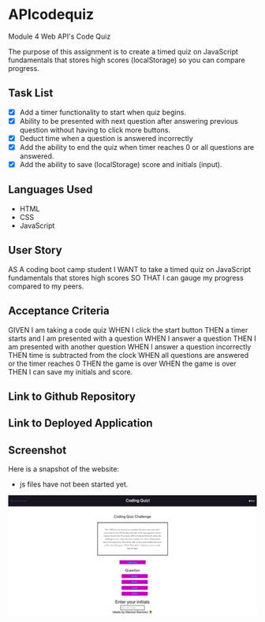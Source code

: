 # APIcodequiz
 Module 4 Web API's Code Quiz

The purpose of this assignment is to create a timed quiz on JavaScript fundamentals that stores high scores (localStorage) so you can compare progress.

## Task List 
- [x] Add a timer functionality to start when quiz begins.
- [x] Ability to be presented with next question after answering previous question without having to click more buttons.
- [x] Deduct time when a question is answered incorrectly 
- [x] Add the ability to end the quiz when timer reaches 0 or all questions are answered.
- [x] Add the ability to save (localStorage) score and initials (input).

## Languages Used

* HTML
* CSS
* JavaScript

## User Story 
AS A coding boot camp student
I WANT to take a timed quiz on JavaScript fundamentals that stores high scores
SO THAT I can gauge my progress compared to my peers.

## Acceptance Criteria

GIVEN I am taking a code quiz
WHEN I click the start button
THEN a timer starts and I am presented with a question
WHEN I answer a question
THEN I am presented with another question
WHEN I answer a question incorrectly
THEN time is subtracted from the clock
WHEN all questions are answered or the timer reaches 0
THEN the game is over
WHEN the game is over
THEN I can save my initials and score.

## Link to Github Repository

## Link to Deployed Application

## Screenshot

Here is a snapshot of the website:
* js files have not been started yet.

![alt="site"](./assets/images/codequiz.png)